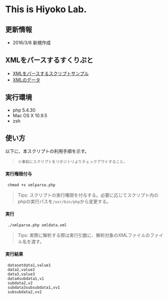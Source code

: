 # This is Hiyoko Lab.

## 更新情報
 * 2016/3/8 新規作成
  
## XMLをパースするすくりぷと

 * [XMLをパースするスクリプトサンプル](https://github.com/tikemin/sandbox/blob/master/xmlparse.php)
 * [XMLのデータ](https://github.com/tikemin/sandbox/blob/master/xmldata.xml)

## 実行環境
 * php 5.4.30
 * Mac OS X 10.9.5
 * zsh

## 使い方
 以下に、本スクリプトの利用手順を示す。

>  `※事前にスクリプトをリポジトリよりチェックアウトすること。`

#### 実行権限付与

```
 chmod +x xmlparse.php
```
> Tips: スクリプトの実行権限を付与する。必要に応じてスクリプト内のphpの実行パスを`/usr/bin/php`から変更する。

#### 実行

```
 ./xmlparse.php xmldata.xml
``` 
> Tips: 実際に解析する際は実行引数に、解析対象のXMLファイルのファイル名を渡す。

#### 実行結果
```
 datasetdata1,value1
 data2,value2
 data3,value3
 data4subdata1,v1
 subdata2,v2
 subdata3subsubdata1,vv1
 subsubdata2,vv2
```


 
